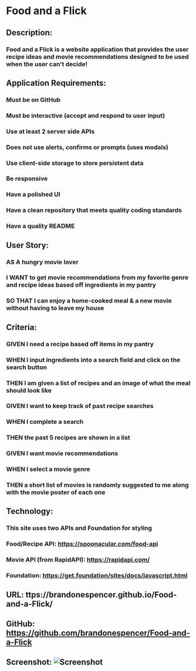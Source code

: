 # Food and a Flick

## Description:
### Food and a Flick is a website application that provides the user recipe ideas and movie recommendations designed to be used when the user can't decide!

## Application Requirements:
### Must be on GitHub
### Must be interactive (accept and respond to user input)
### Use at least 2 server side APIs
### Does not use alerts, confirms or prompts (uses modals)
### Use client-side storage to store persistent data
### Be responsive
### Have a polished UI
### Have a clean repository that meets quality coding standards
### Have a quality README 

## User Story:
### AS A hungry movie lover
### I WANT to get movie recommendations from my favorite genre and recipe ideas based off ingredients in my pantry
### SO THAT I can enjoy a home-cooked meal & a new movie without having to leave my house

## Criteria:
### GIVEN I need a recipe based off items in my pantry
### WHEN I input ingredients into a search field and click on the search button
### THEN I am given a list of recipes and an image of what the meal should look like

### GIVEN I want to keep track of past recipe searches
### WHEN I complete a search
### THEN the past 5 recipes are shown in a list

### GIVEN I want movie recommendations
### WHEN I select a movie genre
### THEN a short list of movies is randomly suggested to me along with the movie poster of each one 

## Technology:
### This site uses two APIs and Foundation for styling
### Food/Recipe API: https://spoonacular.com/food-api
### Movie API (from RapidAPI): https://rapidapi.com/
### Foundation: https://get.foundation/sites/docs/javascript.html

## URL: ttps://brandonespencer.github.io/Food-and-a-Flick/
## GitHub: https://github.com/brandonespencer/Food-and-a-Flick

## Screenshot: ![Screenshot](./Screenshot.jpg)




